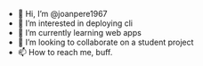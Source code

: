 - 👋 Hi, I’m @joanpere1967
- 👀 I’m interested in deploying cli
- 🌱 I’m currently learning web apps
- 💞️ I’m looking to collaborate on a student project
- 📫 How to reach me, buff.

<!---
joanpere1967/joanpere1967 is a ✨ special ✨ repository because its `README.md` (this file) appears on your GitHub profile.
You can click the Preview link to take a look at your changes.
--->
